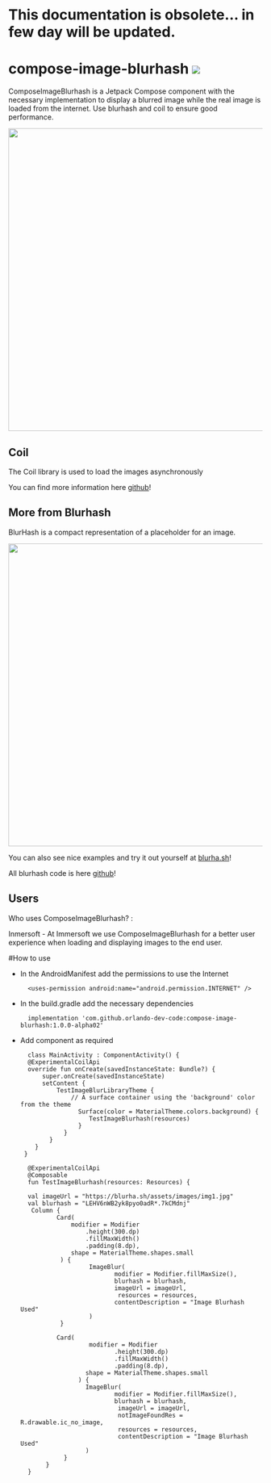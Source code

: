# This documentation is obsolete... in few day will be updated.

# compose-image-blurhash [![](https://jitpack.io/v/orlando-dev-code/compose-image-blurhash.svg)](https://jitpack.io/#orlando-dev-code/compose-image-blurhash)

ComposeImageBlurhash is a Jetpack Compose component with the necessary implementation to display a blurred image while the real image is loaded from the internet.
Use blurhash and coil to ensure good performance.

<img src="media/second_blur_example.webp" width="600">

## Coil
The Coil library is used to load the images asynchronously

You can find more information here [github](https://github.com/coil-kt/coil)!

## More from Blurhash
BlurHash is a compact representation of a placeholder for an image.

<img src="media/blurhash_cover.webp" width="600">

You can also see nice examples and try it out yourself at 
[blurha.sh](http://blurha.sh/)!

All blurhash code is here 
[github](https://github.com/woltapp/blurhash)!

## Users
Who uses ComposeImageBlurhash? :

Inmersoft - At Immersoft we use ComposeImageBlurhash for a better user experience when loading and displaying images to the end user.

#How to use

- In the AndroidManifest add the permissions to use the Internet

        <uses-permission android:name="android.permission.INTERNET" />
        
- In the build.gradle add the necessary dependencies

        implementation 'com.github.orlando-dev-code:compose-image-blurhash:1.0.0-alpha02'

- Add component as required

        class MainActivity : ComponentActivity() {
        @ExperimentalCoilApi
        override fun onCreate(savedInstanceState: Bundle?) {
            super.onCreate(savedInstanceState)
            setContent {
                TestImageBlurLibraryTheme {
                    // A surface container using the 'background' color from the theme
                      Surface(color = MaterialTheme.colors.background) {
                         TestImageBlurhash(resources)
                      }
                  }
              }
          }
       }

        @ExperimentalCoilApi
        @Composable
        fun TestImageBlurhash(resources: Resources) {
             
        val imageUrl = "https://blurha.sh/assets/images/img1.jpg"
        val blurhash = "LEHV6nWB2yk8pyo0adR*.7kCMdnj"
         Column {
                Card(
                    modifier = Modifier
                        .height(300.dp)
                        .fillMaxWidth()
                        .padding(8.dp),
                    shape = MaterialTheme.shapes.small
                 ) {
                         ImageBlur(
                                modifier = Modifier.fillMaxSize(),
                                blurhash = blurhash,
                                imageUrl = imageUrl,
                                 resources = resources,
                                contentDescription = "Image Blurhash Used"
                         )
                 }

                Card(
                         modifier = Modifier
                                .height(300.dp)
                                .fillMaxWidth()
                                .padding(8.dp),
                        shape = MaterialTheme.shapes.small
                      ) {
                        ImageBlur(
                                modifier = Modifier.fillMaxSize(),
                                blurhash = blurhash,
                                 imageUrl = imageUrl,
                                 notImageFoundRes = R.drawable.ic_no_image,
                                 resources = resources,
                                 contentDescription = "Image Blurhash Used"
                        )
                  }
             }
        }
